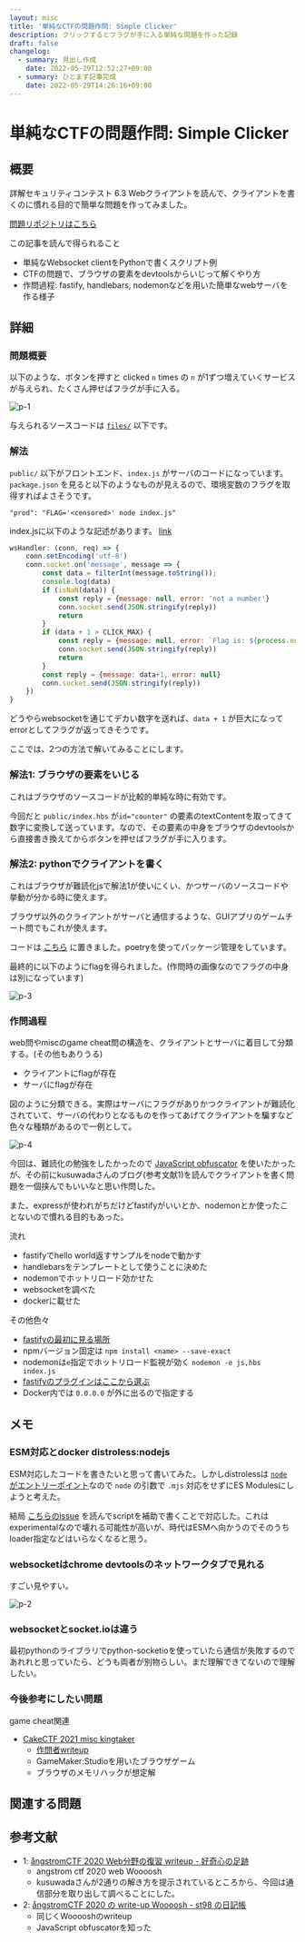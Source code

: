 ```yaml
---
layout: misc
title: '単純なCTFの問題作問: Simple Clicker'
description: クリックするとフラグが手に入る単純な問題を作った記録
draft: false
changelog:
  - summary: 見出し作成
    date: 2022-05-29T12:52:27+09:00
  - summary: ひとまず記事完成
    date: 2022-05-29T14:26:16+09:00
---
```


# 単純なCTFの問題作問: Simple Clicker

## 概要

詳解セキュリティコンテスト 6.3 Webクライアントを読んで、クライアントを書くのに慣れる目的で簡単な問題を作ってみました。

[問題リポジトリはこちら](https://github.com/uta8a/pub.challs/tree/main/web/simple-clicker)

この記事を読んで得られること

- 単純なWebsocket clientをPythonで書くスクリプト例
- CTFの問題で、ブラウザの要素をdevtoolsからいじって解くやり方
- 作問過程: fastify, handlebars, nodemonなどを用いた簡単なwebサーバを作る様子

## 詳細

### 問題概要

以下のような、ボタンを押すと clicked `n` times の `n` が1ずつ増えていくサービスが与えられ、たくさん押せばフラグが手に入る。

![p-1](p-1.jpg)

与えられるソースコードは [`files/`](https://github.com/uta8a/pub.challs/tree/main/web/simple-clicker/files) 以下です。

### 解法

`public/` 以下がフロントエンド、`index.js` がサーバのコードになっています。`package.json` を見ると以下のようなものが見えるので、環境変数のフラグを取得すればよさそうです。

```text
"prod": "FLAG='<censored>' node index.js"
```

index.jsに以下のような記述があります。 [link](https://github.com/uta8a/pub.challs/blob/af9b8d97d5a8d773fa5024a3056c3588419b9980/web/simple-clicker/files/index.js#L39-L57)

```js
wsHandler: (conn, req) => {
    conn.setEncoding('utf-8')
    conn.socket.on('message', message => {
        const data = filterInt(message.toString());
        console.log(data)
        if (isNaN(data)) {
            const reply = {message: null, error: 'not a number'}
            conn.socket.send(JSON.stringify(reply))
            return
        }
        if (data + 1 > CLICK_MAX) {
            const reply = {message: null, error: `Flag is: ${process.env.FLAG}`}
            conn.socket.send(JSON.stringify(reply))
            return
        }
        const reply = {message: data+1, error: null}
        conn.socket.send(JSON.stringify(reply))
    })
}
```

どうやらwebsocketを通じてデカい数字を送れば、`data + 1` が巨大になってerrorとしてフラグが返ってきそうです。

ここでは、2つの方法で解いてみることにします。

### 解法1: ブラウザの要素をいじる

これはブラウザのソースコードが比較的単純な時に有効です。

今回だと `public/index.hbs` が`id="counter"` の要素のtextContentを取ってきて数字に変換して送っています。なので、その要素の中身をブラウザのdevtoolsから直接書き換えてからボタンを押せばフラグが手に入ります。

### 解法2: pythonでクライアントを書く

これはブラウザが難読化jsで解法1が使いにくい、かつサーバのソースコードや挙動が分かる時に使えます。

ブラウザ以外のクライアントがサーバと通信するような、GUIアプリのゲームチート問でもこれが使えます。

コードは [こちら](https://github.com/uta8a/pub.challs/tree/main/web/simple-clicker/solver) に置きました。poetryを使ってパッケージ管理をしています。

最終的に以下のようにflagを得られました。(作問時の画像なのでフラグの中身は別になっています)

![p-3](p-3.jpg)

### 作問過程

web問やmiscのgame cheat問の構造を、クライアントとサーバに着目して分類する。(その他もありうる)

- クライアントにflagが存在
- サーバにflagが存在

図のように分類できる。実際はサーバにフラグがありかつクライアントが難読化されていて、サーバの代わりとなるものを作ってあげてクライアントを騙すなど色々な種類があるので一例として。

![p-4](p-4.jpg)

今回は、難読化の勉強をしたかったので [JavaScript obfuscator](https://github.com/javascript-obfuscator/javascript-obfuscator) を使いたかったが、その前にkusuwadaさんのブログ(参考文献1)を読んでクライアントを書く問題を一個挟んでもいいなと思い作問した。

また、expressが使われがちだけどfastifyがいいとか、nodemonとか使ったことないので慣れる目的もあった。

流れ

- fastifyでhello world返すサンプルをnodeで動かす
- handlebarsをテンプレートとして使うことに決めた
- nodemonでホットリロード効かせた
- websocketを調べた
- dockerに載せた

その他色々

- [fastifyの最初に見る場所](https://www.fastify.io/docs/latest/Guides/Getting-Started/)
- npmバージョン固定は `npm install <name> --save-exact`
- nodemonは`e`指定でホットリロード監視が効く `nodemon -e js,hbs index.js`
- [fastifyのプラグインはここから選ぶ](https://www.fastify.io/ecosystem/)
- Docker内では `0.0.0.0` が外に出るので指定する



## メモ

### ESM対応とdocker distroless:nodejs

ESM対応したコードを書きたいと思って書いてみた。しかしdistrolessは [`node` がエントリーポイント](https://github.com/GoogleContainerTools/distroless/blob/0d757ece34cdc83a2148cea6c697e262c333cb84/nodejs/BUILD#L15)なので `node` の引数で `.mjs` 対応をせずにES Modulesにしようと考えた。

結局 [こちらのissue](https://github.com/nodejs/node/issues/41136#issuecomment-991650220) を読んでscriptを補助で書くことで対応した。これはexperimentalなので壊れる可能性が高いが、時代はESMへ向かうのでそのうちloader指定などはいらなくなると思う。

### websocketはchrome devtoolsのネットワークタブで見れる

すごい見やすい。

![p-2](p-2.jpg)

### websocketとsocket.ioは違う

最初pythonのライブラリでpython-socketioを使っていたら通信が失敗するのであれれと思っていたら、どうも両者が別物らしい。まだ理解できてないので理解したい。

### 今後参考にしたい問題

game cheat関連

- [CakeCTF 2021 misc kingtaker](https://github.com/theoremoon/cakectf-2021-public/tree/master/misc/kingtaker)
  - [作問者writeup](https://ptr-yudai.hatenablog.com/entry/2021/08/30/000015#cheat-Kingtaker)
  - GameMaker:Studioを用いたブラウザゲーム
  - ブラウザのメモリハックが想定解


## 関連する問題

## 参考文献

- 1: [ångstromCTF 2020 Web分野の復習 writeup - 好奇心の足跡](https://tech.kusuwada.com/entry/2020/04/05/132308#section1)
  - angstrom ctf 2020 web Woooosh
  - kusuwadaさんが2通りの解き方を提示されているところから、今回は通信部分を取り出して調べることにした。
- 2: [ångstromCTF 2020 の write-up Woooosh - st98 の日記帳](https://st98.github.io/diary/posts/2020-03-19-angstromctf.html#web-130-woooosh-175-solves)
  - 同じくWooooshのwriteup
  - JavaScript obfuscatorを知った
